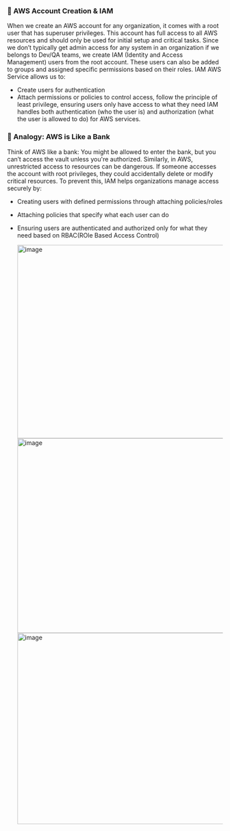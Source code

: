 ### 🔐 AWS Account Creation & IAM
When we create an AWS account for any organization, it comes with a root user that has superuser privileges. This account has full access to all AWS resources and should only be used for initial setup and critical tasks.
Since we don’t typically get admin access for any system in an organization if we belongs to Dev/QA teams, we create IAM (Identity and Access Management) users from the root account. These users can also be added to groups and assigned specific permissions based on their roles.
IAM AWS Service allows us to:
* Create users for authentication
* Attach permissions or policies to control access, follow the principle of least privilege, ensuring users only have access to what they need
IAM handles both authentication (who the user is) and authorization (what the user is allowed to do) for AWS services.

### 🏦 Analogy: AWS is Like a Bank
Think of AWS like a bank:
You might be allowed to enter the bank, but you can’t access the vault unless you're authorized. Similarly, in AWS, unrestricted access to resources can be dangerous. If someone accesses the account with root privileges, they could accidentally delete or modify critical resources.
To prevent this, IAM helps organizations manage access securely by:
* Creating users with defined permissions through attaching policies/roles
* Attaching policies that specify what each user can do
* Ensuring users are authenticated and authorized only for what they need based on RBAC(ROle Based Access Control)

  <img width="925" height="452" alt="image" src="https://github.com/user-attachments/assets/331afe5c-29d9-49cc-badb-6da4980f6d21" />
  <img width="925" height="455" alt="image" src="https://github.com/user-attachments/assets/8a542a8f-12b7-41d5-a3b4-47a42d2050a6" />
  <img width="926" height="447" alt="image" src="https://github.com/user-attachments/assets/4557c642-3c98-4ba6-9fe9-9dadf506929b" />



